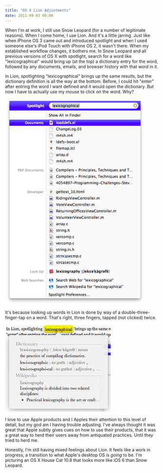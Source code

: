 ```yaml
---
title: "OS X Lion Adjustments"
date: 2011-09-03 00:00
---
```


When I'm at work, I still use Snow Leopard (for a number of legitimate reasons). When I come home, I use Lion. And it's a little jarring. Just like when iPhone OS 3 came out and introduced spotlight and when I used someone else's iPod Touch with iPhone OS 2, it wasn't there. When my established workflow changes, it bothers me. In Snow Leopard and all previous versions of OS X with spotlight, search for a word like "lexicographical" would bring up (at the top) a dictionary entry for the word, followed by any documents, emails, and browser history with that word in it.



In Lion, spotlighting "lexicographical" brings up the same results, but the dictionary definition is all the way at the bottom. Before, I could hit "enter" after entring the word I want defined and it would open the dictionary. But now I have to actually use my mouse to click on the word. Why?

 ![](/img/import/blog/2011/09/os-x-lion-adjustments/7D8C7B3EE0D5427C95F0289DE689DF30.png)

It's because looking up words in Lion is done by way of a double-three-finger-tap on a word. That's right, three fingers, tapped (not clicked) twice.

 ![](/img/import/blog/2011/09/os-x-lion-adjustments/70DF243AD07B4B9FB242E27633C6A7CC.png)

I love to use Apple products and I Apples their attention to this level of detail, but my god am I having trouble adjusting. I've always thought it was great that Apple subtly gives cues on how to use their products, that it was a great way to herd their users away from antiquated practices. Until they tried to herd me.

Honestly, I'm still having mixed feelings about Lion. It feels like a work in progress, a transition to what Apple's desktop OS _is going_ to be. I'm picturing an OS X House Cat 10.8 that looks more like iOS 6 than Snow Leopard.

<!-- more -->
